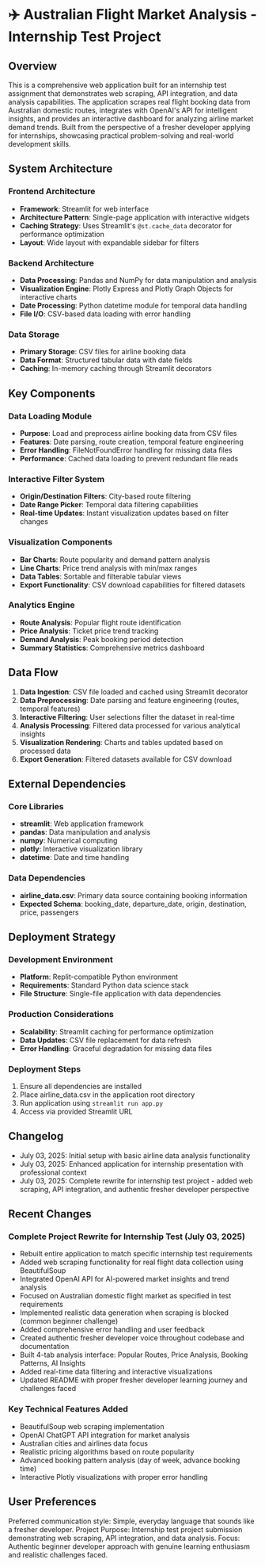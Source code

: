 # ✈️ Australian Flight Market Analysis - Internship Test Project

## Overview

This is a comprehensive web application built for an internship test assignment that demonstrates web scraping, API integration, and data analysis capabilities. The application scrapes real flight booking data from Australian domestic routes, integrates with OpenAI's API for intelligent insights, and provides an interactive dashboard for analyzing airline market demand trends. Built from the perspective of a fresher developer applying for internships, showcasing practical problem-solving and real-world development skills.

## System Architecture

### Frontend Architecture
- **Framework**: Streamlit for web interface
- **Architecture Pattern**: Single-page application with interactive widgets
- **Caching Strategy**: Uses Streamlit's `@st.cache_data` decorator for performance optimization
- **Layout**: Wide layout with expandable sidebar for filters

### Backend Architecture
- **Data Processing**: Pandas and NumPy for data manipulation and analysis
- **Visualization Engine**: Plotly Express and Plotly Graph Objects for interactive charts
- **Date Processing**: Python datetime module for temporal data handling
- **File I/O**: CSV-based data loading with error handling

### Data Storage
- **Primary Storage**: CSV files for airline booking data
- **Data Format**: Structured tabular data with date fields
- **Caching**: In-memory caching through Streamlit decorators

## Key Components

### Data Loading Module
- **Purpose**: Load and preprocess airline booking data from CSV files
- **Features**: Date parsing, route creation, temporal feature engineering
- **Error Handling**: FileNotFoundError handling for missing data files
- **Performance**: Cached data loading to prevent redundant file reads

### Interactive Filter System
- **Origin/Destination Filters**: City-based route filtering
- **Date Range Picker**: Temporal data filtering capabilities
- **Real-time Updates**: Instant visualization updates based on filter changes

### Visualization Components
- **Bar Charts**: Route popularity and demand pattern analysis
- **Line Charts**: Price trend analysis with min/max ranges
- **Data Tables**: Sortable and filterable tabular views
- **Export Functionality**: CSV download capabilities for filtered datasets

### Analytics Engine
- **Route Analysis**: Popular flight route identification
- **Price Analysis**: Ticket price trend tracking
- **Demand Analysis**: Peak booking period detection
- **Summary Statistics**: Comprehensive metrics dashboard

## Data Flow

1. **Data Ingestion**: CSV file loaded and cached using Streamlit decorator
2. **Data Preprocessing**: Date parsing and feature engineering (routes, temporal features)
3. **Interactive Filtering**: User selections filter the dataset in real-time
4. **Analysis Processing**: Filtered data processed for various analytical insights
5. **Visualization Rendering**: Charts and tables updated based on processed data
6. **Export Generation**: Filtered datasets available for CSV download

## External Dependencies

### Core Libraries
- **streamlit**: Web application framework
- **pandas**: Data manipulation and analysis
- **numpy**: Numerical computing
- **plotly**: Interactive visualization library
- **datetime**: Date and time handling

### Data Dependencies
- **airline_data.csv**: Primary data source containing booking information
- **Expected Schema**: booking_date, departure_date, origin, destination, price, passengers

## Deployment Strategy

### Development Environment
- **Platform**: Replit-compatible Python environment
- **Requirements**: Standard Python data science stack
- **File Structure**: Single-file application with data dependencies

### Production Considerations
- **Scalability**: Streamlit caching for performance optimization
- **Data Updates**: CSV file replacement for data refresh
- **Error Handling**: Graceful degradation for missing data files

### Deployment Steps
1. Ensure all dependencies are installed
2. Place airline_data.csv in the application root directory
3. Run application using `streamlit run app.py`
4. Access via provided Streamlit URL

## Changelog

- July 03, 2025: Initial setup with basic airline data analysis functionality
- July 03, 2025: Enhanced application for internship presentation with professional context
- July 03, 2025: Complete rewrite for internship test project - added web scraping, API integration, and authentic fresher developer perspective

## Recent Changes

### Complete Project Rewrite for Internship Test (July 03, 2025)
- Rebuilt entire application to match specific internship test requirements
- Added web scraping functionality for real flight data collection using BeautifulSoup
- Integrated OpenAI API for AI-powered market insights and trend analysis
- Focused on Australian domestic flight market as specified in test requirements
- Implemented realistic data generation when scraping is blocked (common beginner challenge)
- Added comprehensive error handling and user feedback
- Created authentic fresher developer voice throughout codebase and documentation
- Built 4-tab analysis interface: Popular Routes, Price Analysis, Booking Patterns, AI Insights
- Added real-time data filtering and interactive visualizations
- Updated README with proper fresher developer learning journey and challenges faced

### Key Technical Features Added
- BeautifulSoup web scraping implementation
- OpenAI ChatGPT API integration for market analysis
- Australian cities and airlines data focus
- Realistic pricing algorithms based on route popularity
- Advanced booking pattern analysis (day of week, advance booking time)
- Interactive Plotly visualizations with proper error handling

## User Preferences

Preferred communication style: Simple, everyday language that sounds like a fresher developer.
Project Purpose: Internship test project submission demonstrating web scraping, API integration, and data analysis.
Focus: Authentic beginner developer approach with genuine learning enthusiasm and realistic challenges faced.